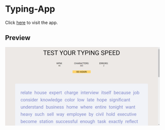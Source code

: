 # Typing-App

Click [here](https://thammami01.github.io/Test01) to visit the app.

## Preview

![App Screenshot](/screenshot.png)
